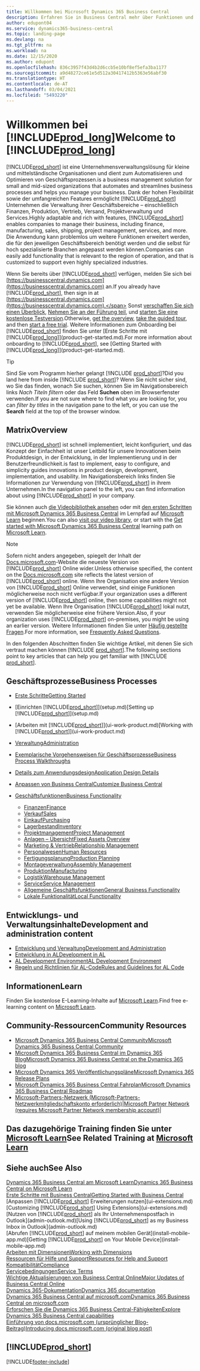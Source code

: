 ```yaml
---
title: Willkommen bei Microsoft Dynamics 365 Business Central
description: Erfahren Sie in Business Central mehr über Funktionen und Arbeitsszenarien, mit denen Unternehmen ihr Geschäft verwalten können, einschließlich Finanzen, Fertigung, Vertrieb, Versand, Projektmanagement, Services und mehr.
author: edupont04
ms.service: dynamics365-business-central
ms.topic: landing-page
ms.devlang: na
ms.tgt_pltfrm: na
ms.workload: na
ms.date: 12/15/2020
ms.author: edupont
ms.openlocfilehash: 836c3957f43d4b2d6ccb5e10bf8ef5efa3ba1177
ms.sourcegitcommit: a9d48272ce61e5d512a30417412b5363e56abf30
ms.translationtype: HT
ms.contentlocale: de-AT
ms.lasthandoff: 03/04/2021
ms.locfileid: "5493220"
---
```

# <a name="welcome-to-prod_long"></a><span data-ttu-id="02352-103">Willkommen bei [!INCLUDE[prod_long](includes/prod_long.md)]</span><span class="sxs-lookup"><span data-stu-id="02352-103">Welcome to [!INCLUDE[prod_long](includes/prod_long.md)]</span></span>

[!INCLUDE[prod_short](includes/prod_short.md)] <span data-ttu-id="02352-104">ist eine Unternehmensverwaltungslösung für kleine und mittelständische Organisationen und dient zum Automatisieren und Optimieren von Geschäftsprozessen.</span><span class="sxs-lookup"><span data-stu-id="02352-104">is a business management solution for small and mid-sized organizations that automates and streamlines business processes and helps you manage your business.</span></span> <span data-ttu-id="02352-105">Dank der hohen Flexibilität sowie der umfangreichen Features ermöglicht [!INCLUDE[prod_short](includes/prod_short.md)] Unternehmen die Verwaltung ihrer Geschäftsbereiche – einschließlich Finanzen, Produktion, Vertrieb, Versand, Projektverwaltung und Services.</span><span class="sxs-lookup"><span data-stu-id="02352-105">Highly adaptable and rich with features, [!INCLUDE[prod_short](includes/prod_short.md)] enables companies to manage their business, including finance, manufacturing, sales, shipping, project management, services, and more.</span></span> <span data-ttu-id="02352-106">Die Anwendung kann problemlos um weitere Funktionen erweitert werden, die für den jeweiligen Geschäftsbereich benötigt werden und die selbst für hoch spezialisierte Branchen angepasst werden können.</span><span class="sxs-lookup"><span data-stu-id="02352-106">Companies can easily add functionality that is relevant to the region of operation, and that is customized to support even highly specialized industries.</span></span>  

<span data-ttu-id="02352-107">Wenn Sie bereits über [!INCLUDE[prod_short](includes/prod_short.md)] verfügen, melden Sie sich bei [https://businesscentral.dynamics.com](https://businesscentral.dynamics.com) an.</span><span class="sxs-lookup"><span data-stu-id="02352-107">If you already have [!INCLUDE[prod_short](includes/prod_short.md)], then sign in at [https://businesscentral.dynamics.com](https://businesscentral.dynamics.com).</span></span> <span data-ttu-id="02352-108">Sonst [verschaffen Sie sich einen Überblick](https://dynamics.microsoft.com/business-central/overview/),  [Nehmen Sie an der Führung teil](https://dynamics.microsoft.com/en-us/guidedtour/dynamics/business-central/1/1), und [starten Sie eine kostenlose Testversion](https://go.microsoft.com/fwlink/?linkid=847861).</span><span class="sxs-lookup"><span data-stu-id="02352-108">Otherwise, [get the overview](https://dynamics.microsoft.com/business-central/overview/),  [take the guided tour](https://dynamics.microsoft.com/en-us/guidedtour/dynamics/business-central/1/1), and then [start a free trial](https://go.microsoft.com/fwlink/?linkid=847861).</span></span> <span data-ttu-id="02352-109">Weitere Informationen zum Onboarding bei [!INCLUDE[prod_short](includes/prod_short.md)] finden Sie unter [Erste Schritte mit [!INCLUDE[prod_long](includes/prod_long.md)]](product-get-started.md).</span><span class="sxs-lookup"><span data-stu-id="02352-109">For more information about onboarding to [!INCLUDE[prod_short](includes/prod_short.md)], see [Getting Started with [!INCLUDE[prod_long](includes/prod_long.md)]](product-get-started.md).</span></span>  

> [!TIP]
> <span data-ttu-id="02352-110">Sind Sie vom Programm hierher gelangt [!INCLUDE [prod_short](includes/prod_short.md)]?</span><span class="sxs-lookup"><span data-stu-id="02352-110">Did you land here from inside [!INCLUDE [prod_short](includes/prod_short.md)]?</span></span> <span data-ttu-id="02352-111">Wenn Sie nicht sicher sind, wo Sie das finden, wonach Sie suchen, können Sie im Navigationsbereich links *Nach Titeln filtern* oder das Feld **Suchen** oben im Browserfenster verwenden.</span><span class="sxs-lookup"><span data-stu-id="02352-111">If you are not sure where to find what you are looking for, you can *filter by titles* in the navigation pane to the left, or you can use the **Search** field at the top of the browser window.</span></span>

## <a name="overview"></a><span data-ttu-id="02352-112">Matrix</span><span class="sxs-lookup"><span data-stu-id="02352-112">Overview</span></span>

[!INCLUDE[prod_short](includes/prod_short.md)] <span data-ttu-id="02352-113">ist schnell implementiert, leicht konfiguriert, und das Konzept der Einfachheit ist unser Leitbild für unsere Innovationen beim Produktdesign, in der Entwicklung, in der Implementierung und in der Benutzerfreundlichkeit.</span><span class="sxs-lookup"><span data-stu-id="02352-113">is fast to implement, easy to configure, and simplicity guides innovations in product design, development, implementation, and usability.</span></span> <span data-ttu-id="02352-114">Im Navigationsbereich links finden Sie Informationen zur Verwendung von [!INCLUDE[prod_short](includes/prod_short.md)] in ihrem Unternehmen.</span><span class="sxs-lookup"><span data-stu-id="02352-114">In the navigation panel to the left, you can find information about using [!INCLUDE[prod_short](includes/prod_short.md)] in your company.</span></span>  

<span data-ttu-id="02352-115">Sie können auch [die Videobibliothek ansehen](across-videos.md) oder mit [den ersten Schritten mit Microsoft Dynamics 365 Business Central](/learn/paths/get-started-dynamics-365-business-central/) im Lernpfad auf [Microsoft Learn](/learn/dynamics365/business-central?WT.mc_id=dyn365bc_landingpage-docs) beginnen.</span><span class="sxs-lookup"><span data-stu-id="02352-115">You can also [visit our video library](across-videos.md), or start with the [Get started with Microsoft Dynamics 365 Business Central](/learn/paths/get-started-dynamics-365-business-central/) learning path on [Microsoft Learn](/learn/dynamics365/business-central?WT.mc_id=dyn365bc_landingpage-docs).</span></span>  

> [!NOTE]
> <span data-ttu-id="02352-116">Sofern nicht anders angegeben, spiegelt der Inhalt der [Docs.microsoft.com](https://docs.microsoft.com/dynamics365/business-central/)-Website die neueste Version von [!INCLUDE[prod_short](includes/prod_short.md)] Online wider.</span><span class="sxs-lookup"><span data-stu-id="02352-116">Unless otherwise specified, the content on the [Docs.microsoft.com](https://docs.microsoft.com/dynamics365/business-central/) site reflects the latest version of [!INCLUDE[prod_short](includes/prod_short.md)] online.</span></span> <span data-ttu-id="02352-117">Wenn Ihre Organisation eine andere Version von [!INCLUDE[prod_short](includes/prod_short.md)] Online verwendet, sind einige Funktionen möglicherweise noch nicht verfügbar.</span><span class="sxs-lookup"><span data-stu-id="02352-117">If your organization uses a different version of [!INCLUDE[prod_short](includes/prod_short.md)] online, then some capabilities might not yet be available.</span></span> <span data-ttu-id="02352-118">Wenn Ihre Organisation [!INCLUDE[prod_short](includes/prod_short.md)] lokal nutzt, verwenden Sie möglicherweise eine frühere Version.</span><span class="sxs-lookup"><span data-stu-id="02352-118">Also, if your organization uses [!INCLUDE[prod_short](includes/prod_short.md)] on-premises, you might be using an earlier version.</span></span> <span data-ttu-id="02352-119">Weitere Informationen finden Sie unter [Häufig gestellte Fragen](across-faq.md).</span><span class="sxs-lookup"><span data-stu-id="02352-119">For more information, see [Frequently Asked Questions](across-faq.md).</span></span>

<span data-ttu-id="02352-120">In den folgenden Abschnitten finden Sie wichtige Artikel, mit denen Sie sich vertraut machen können [!INCLUDE [prod_short](includes/prod_short.md)].</span><span class="sxs-lookup"><span data-stu-id="02352-120">The following sections point to key articles that can help you get familiar with [!INCLUDE [prod_short](includes/prod_short.md)].</span></span>  

## <a name="business-processes"></a><span data-ttu-id="02352-121">Geschäftsprozesse</span><span class="sxs-lookup"><span data-stu-id="02352-121">Business Processes</span></span>

- [<span data-ttu-id="02352-122">Erste Schritte</span><span class="sxs-lookup"><span data-stu-id="02352-122">Getting Started</span></span>](product-get-started.md)
- <span data-ttu-id="02352-123">[Einrichten [!INCLUDE[prod_short](includes/prod_short.md)]](setup.md)</span><span class="sxs-lookup"><span data-stu-id="02352-123">[Setting up [!INCLUDE[prod_short](includes/prod_short.md)]](setup.md)</span></span>
- <span data-ttu-id="02352-124">[Arbeiten mit [!INCLUDE[prod_short](includes/prod_short.md)]](ui-work-product.md)</span><span class="sxs-lookup"><span data-stu-id="02352-124">[Working with [!INCLUDE[prod_short](includes/prod_short.md)]](ui-work-product.md)</span></span>
- [<span data-ttu-id="02352-125">Verwaltung</span><span class="sxs-lookup"><span data-stu-id="02352-125">Administration</span></span>](admin-setup-and-administration.md)
- [<span data-ttu-id="02352-126">Exemplarische Vorgehensweisen für Geschäftsprozesse</span><span class="sxs-lookup"><span data-stu-id="02352-126">Business Process Walkthroughs</span></span>](walkthrough-business-process-walkthroughs.md)
- [<span data-ttu-id="02352-127">Details zum Anwendungsdesign</span><span class="sxs-lookup"><span data-stu-id="02352-127">Application Design Details</span></span>](design-details-application-design.md)
- [<span data-ttu-id="02352-128">Anpassen von Business Central</span><span class="sxs-lookup"><span data-stu-id="02352-128">Customize Business Central</span></span>](ui-customizing-overview.md)
- [<span data-ttu-id="02352-129">Geschäftsfunktionen</span><span class="sxs-lookup"><span data-stu-id="02352-129">Business Functionality</span></span>](across-business-functionality.md)

  - [<span data-ttu-id="02352-130">Finanzen</span><span class="sxs-lookup"><span data-stu-id="02352-130">Finance</span></span>](finance.md)
  - [<span data-ttu-id="02352-131">Verkauf</span><span class="sxs-lookup"><span data-stu-id="02352-131">Sales</span></span>](sales-manage-sales.md)
  - [<span data-ttu-id="02352-132">Einkauf</span><span class="sxs-lookup"><span data-stu-id="02352-132">Purchasing</span></span>](purchasing-manage-purchasing.md)
  - [<span data-ttu-id="02352-133">Lagerbestand</span><span class="sxs-lookup"><span data-stu-id="02352-133">Inventory</span></span>](inventory-manage-inventory.md)
  - [<span data-ttu-id="02352-134">Projektmanagement</span><span class="sxs-lookup"><span data-stu-id="02352-134">Project Management</span></span>](projects-manage-projects.md)
  - [<span data-ttu-id="02352-135">Anlagen – Übersicht</span><span class="sxs-lookup"><span data-stu-id="02352-135">Fixed Assets Overview</span></span>](fa-manage.md)
  - [<span data-ttu-id="02352-136">Marketing & Vertrieb</span><span class="sxs-lookup"><span data-stu-id="02352-136">Relationship Management</span></span>](marketing-relationship-management.md)
  - [<span data-ttu-id="02352-137">Personalwesen</span><span class="sxs-lookup"><span data-stu-id="02352-137">Human Resources</span></span>](hr-manage-human-resources.md)
  - [<span data-ttu-id="02352-138">Fertigungsplanung</span><span class="sxs-lookup"><span data-stu-id="02352-138">Production Planning</span></span>](production-planning.md)
  - [<span data-ttu-id="02352-139">Montageverwaltung</span><span class="sxs-lookup"><span data-stu-id="02352-139">Assembly Management</span></span>](assembly-assemble-items.md)
  - [<span data-ttu-id="02352-140">Produktion</span><span class="sxs-lookup"><span data-stu-id="02352-140">Manufacturing</span></span>](production-manage-manufacturing.md)
  - [<span data-ttu-id="02352-141">Logistik</span><span class="sxs-lookup"><span data-stu-id="02352-141">Warehouse Management</span></span>](warehouse-manage-warehouse.md)
  - [<span data-ttu-id="02352-142">Service</span><span class="sxs-lookup"><span data-stu-id="02352-142">Service Management</span></span>](service-service.md)
  - [<span data-ttu-id="02352-143">Allgemeine Geschäftsfunktionen</span><span class="sxs-lookup"><span data-stu-id="02352-143">General Business Functionality</span></span>](ui-across-business-areas.md)
  - [<span data-ttu-id="02352-144">Lokale Funktionalität</span><span class="sxs-lookup"><span data-stu-id="02352-144">Local Functionality</span></span>](about-localization.md)

## <a name="development-and-administration-content"></a><span data-ttu-id="02352-145">Entwicklungs- und Verwaltungsinhalte</span><span class="sxs-lookup"><span data-stu-id="02352-145">Development and administration content</span></span>

- [<span data-ttu-id="02352-146">Entwicklung und Verwaltung</span><span class="sxs-lookup"><span data-stu-id="02352-146">Development and Administration</span></span>](/dynamics365/business-central/dev-itpro/index)
- [<span data-ttu-id="02352-147">Entwicklung in AL</span><span class="sxs-lookup"><span data-stu-id="02352-147">Development in AL</span></span>](/dynamics365/business-central/dev-itpro/developer/devenv-dev-overview)
- [<span data-ttu-id="02352-148">AL Development Environment</span><span class="sxs-lookup"><span data-stu-id="02352-148">AL Development Environment</span></span>](/dynamics365/business-central/dev-itpro/developer/devenv-reference-overview)
- [<span data-ttu-id="02352-149">Regeln und Richtlinien für AL-Code</span><span class="sxs-lookup"><span data-stu-id="02352-149">Rules and Guidelines for AL Code</span></span>](/dynamics365/business-central/dev-itpro/compliance/apptest-overview)

## <a name="learn"></a><span data-ttu-id="02352-150">Informationen</span><span class="sxs-lookup"><span data-stu-id="02352-150">Learn</span></span>

<span data-ttu-id="02352-151">Finden Sie kostenlose E-Learning-Inhalte auf [Microsoft Learn](/learn/dynamics365/business-central?WT.mc_id=dyn365bc_landingpage-docs).</span><span class="sxs-lookup"><span data-stu-id="02352-151">Find free e-learning content on [Microsoft Learn](/learn/dynamics365/business-central?WT.mc_id=dyn365bc_landingpage-docs).</span></span>  

## <a name="community-resources"></a><span data-ttu-id="02352-152">Community-Ressourcen</span><span class="sxs-lookup"><span data-stu-id="02352-152">Community Resources</span></span>

- [<span data-ttu-id="02352-153">Microsoft Dynamics 365 Business Central Community</span><span class="sxs-lookup"><span data-stu-id="02352-153">Microsoft Dynamics 365 Business Central Community</span></span>](https://community.dynamics.com/business)
- [<span data-ttu-id="02352-154">Microsoft Dynamics 365 Business Central im Dynamics 365 Blog</span><span class="sxs-lookup"><span data-stu-id="02352-154">Microsoft Dynamics 365 Business Central on the Dynamics 365 blog</span></span>](https://cloudblogs.microsoft.com/dynamics365/it/product/business-central/)
- [<span data-ttu-id="02352-155">Microsoft Dynamics 365 Veröffentlichungspläne</span><span class="sxs-lookup"><span data-stu-id="02352-155">Microsoft Dynamics 365 Release Plans</span></span>](https://go.microsoft.com/fwlink/?linkid=2047422)
- [<span data-ttu-id="02352-156">Microsoft Dynamics 365 Business Central Fahrplan</span><span class="sxs-lookup"><span data-stu-id="02352-156">Microsoft Dynamics 365 Business Central Roadmap</span></span>](https://dynamics.microsoft.com/roadmap/business-central/)
- <span data-ttu-id="02352-157">[Microsoft-Partners-Netzwerk \(Microsoft-Partners-Netzwerkmitgliedschaftskonto erforderlich\)](https://mspartner.microsoft.com/en/us/windows/index.aspx)|</span><span class="sxs-lookup"><span data-stu-id="02352-157">[Microsoft Partner Network \(requires Microsoft Partner Network membership account\)](https://mspartner.microsoft.com/en/us/windows/index.aspx)|</span></span>  

## <a name="see-related-training-at-microsoft-learn"></a><span data-ttu-id="02352-158">Das dazugehörige Training finden Sie unter [Microsoft Learn](/learn/dynamics365/business-central?WT.mc_id=dyn365bc_landingpage-docs)</span><span class="sxs-lookup"><span data-stu-id="02352-158">See Related Training at [Microsoft Learn](/learn/dynamics365/business-central?WT.mc_id=dyn365bc_landingpage-docs)</span></span>

## <a name="see-also"></a><span data-ttu-id="02352-159">Siehe auch</span><span class="sxs-lookup"><span data-stu-id="02352-159">See Also</span></span>

[<span data-ttu-id="02352-160">Dynamics 365 Business Central am Microsoft Learn</span><span class="sxs-lookup"><span data-stu-id="02352-160">Dynamics 365 Business Central on Microsoft Learn</span></span>](/learn/dynamics365/business-central?WT.mc_id=dyn365bc_landingpage-docs)  
[<span data-ttu-id="02352-161">Erste Schritte mit Business Central</span><span class="sxs-lookup"><span data-stu-id="02352-161">Getting Started with Business Central</span></span>](product-get-started.md)  
<span data-ttu-id="02352-162">[Anpassen [!INCLUDE[prod_short](includes/prod_short.md)] Erweiterungen nutzen](ui-extensions.md)</span><span class="sxs-lookup"><span data-stu-id="02352-162">[Customizing [!INCLUDE[prod_short](includes/prod_short.md)] Using Extensions](ui-extensions.md)</span></span>  
<span data-ttu-id="02352-163">[Nutzen von [!INCLUDE[prod_short](includes/prod_short.md)] als Ihr Unternehmenspostfach in Outlook](admin-outlook.md)</span><span class="sxs-lookup"><span data-stu-id="02352-163">[Using [!INCLUDE[prod_short](includes/prod_short.md)] as my Business Inbox in Outlook](admin-outlook.md)</span></span>  
<span data-ttu-id="02352-164">[Abrufen [!INCLUDE[prod_short](includes/prod_short.md)] auf meinem mobilen Gerät](install-mobile-app.md)</span><span class="sxs-lookup"><span data-stu-id="02352-164">[Getting [!INCLUDE[prod_short](includes/prod_short.md)] on Your Mobile Device](install-mobile-app.md)</span></span>  
[<span data-ttu-id="02352-165">Arbeiten mit Dimensionen</span><span class="sxs-lookup"><span data-stu-id="02352-165">Working with Dimensions</span></span>](finance-dimensions.md)  
[<span data-ttu-id="02352-166">Ressourcen für Hilfe und Support</span><span class="sxs-lookup"><span data-stu-id="02352-166">Resources for Help and Support</span></span>](product-help-and-support.md)  
[<span data-ttu-id="02352-167">Kompatibilität</span><span class="sxs-lookup"><span data-stu-id="02352-167">Compliance</span></span>](compliance/compliance-overview.md)  
[<span data-ttu-id="02352-168">Servicebedingungen</span><span class="sxs-lookup"><span data-stu-id="02352-168">Service Terms</span></span>](compliance/compliance-service-compliance.md#service-terms)  
[<span data-ttu-id="02352-169">Wichtige Aktualisierungen von Business Central Online</span><span class="sxs-lookup"><span data-stu-id="02352-169">Major Updates of Business Central Online</span></span>](/dynamics365/business-central/dev-itpro/administration/update-rollout-timelime)  
[<span data-ttu-id="02352-170">Dynamics 365-Dokumentation</span><span class="sxs-lookup"><span data-stu-id="02352-170">Dynamics 365 documentation</span></span>](/dynamics365/)  
[<span data-ttu-id="02352-171">Dynamics 365 Business Central auf microsoft.com</span><span class="sxs-lookup"><span data-stu-id="02352-171">Dynamics 365 Business Central on microsoft.com</span></span>](https://dynamics.microsoft.com/business-central/overview/)  
[<span data-ttu-id="02352-172">Erforschen Sie die Dynamics 365 Business Central-Fähigkeiten</span><span class="sxs-lookup"><span data-stu-id="02352-172">Explore Dynamics 365 Business Central capabilities</span></span>](https://dynamics.microsoft.com/business-central/capabilities/)  
[<span data-ttu-id="02352-173">Einführung von docs.microsoft.com (ursprünglicher Blog-Beitrag)</span><span class="sxs-lookup"><span data-stu-id="02352-173">Introducing docs.microsoft.com (original blog post)</span></span>](https://docs.microsoft.com/teamblog/introducing-docs-microsoft-com)  

## [!INCLUDE[prod_short](includes/free_trial_md.md)]


[!INCLUDE[footer-include](includes/footer-banner.md)]